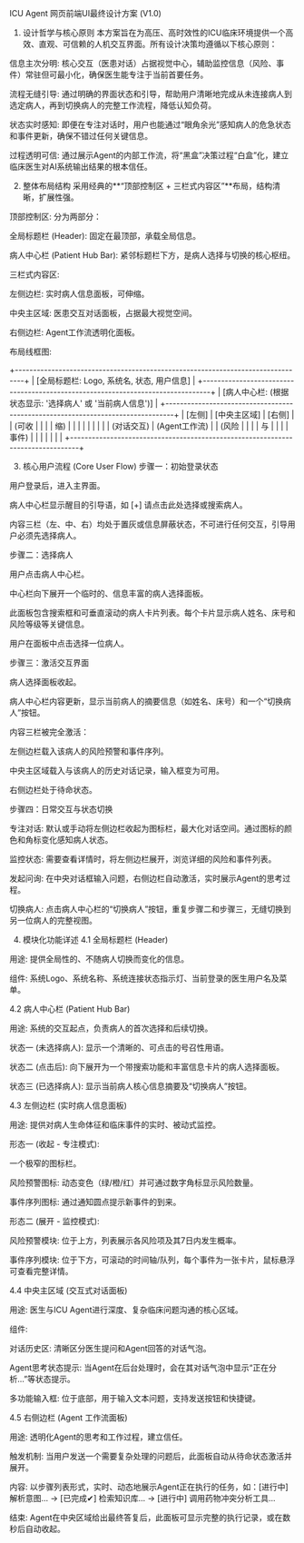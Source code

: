 ICU Agent 网页前端UI最终设计方案 (V1.0)
1. 设计哲学与核心原则
本方案旨在为高压、高时效性的ICU临床环境提供一个高效、直观、可信赖的人机交互界面。所有设计决策均遵循以下核心原则：

信息主次分明: 核心交互（医患对话）占据视觉中心，辅助监控信息（风险、事件）常驻但可最小化，确保医生能专注于当前首要任务。

流程无缝引导: 通过明确的界面状态和引导，帮助用户清晰地完成从未连接病人到选定病人，再到切换病人的完整工作流程，降低认知负荷。

状态实时感知: 即便在专注对话时，用户也能通过“眼角余光”感知病人的危急状态和事件更新，确保不错过任何关键信息。

过程透明可信: 通过展示Agent的内部工作流，将“黑盒”决策过程“白盒”化，建立临床医生对AI系统输出结果的根本信任。

2. 整体布局结构
采用经典的**“顶部控制区 + 三栏式内容区”**布局，结构清晰，扩展性强。

顶部控制区: 分为两部分：

全局标题栏 (Header): 固定在最顶部，承载全局信息。

病人中心栏 (Patient Hub Bar): 紧邻标题栏下方，是病人选择与切换的核心枢纽。

三栏式内容区:

左侧边栏: 实时病人信息面板，可伸缩。

中央主区域: 医患交互对话面板，占据最大视觉空间。

右侧边栏: Agent工作流透明化面板。

布局线框图:

+--------------------------------------------------------------------------------+
| [全局标题栏: Logo, 系统名, 状态, 用户信息]                                       |
+--------------------------------------------------------------------------------+
| [病人中心栏: (根据状态显示: '选择病人' 或 '当前病人信息')]                          |
+--------------------------------------------------------------------------------+
| [左侧] | [中央主区域]                                    | [右侧]               |
| (可收 |                                                 |                      |
|  缩)  |                                                 |                      |
|      |                                                 |                      |
|      |                  (对话交互)                       |     (Agent工作流)    |
| (风险 |                                                 |                      |
|  与   |                                                 |                      |
| 事件) |                                                 |                      |
|      |                                                 |                      |
+--------------------------------------------------------------------------------+

3. 核心用户流程 (Core User Flow)
步骤一：初始登录状态

用户登录后，进入主界面。

病人中心栏显示醒目的引导语，如 [+] 请点击此处选择或搜索病人。

内容三栏（左、中、右）均处于置灰或信息屏蔽状态，不可进行任何交互，引导用户必须先选择病人。

步骤二：选择病人

用户点击病人中心栏。

中心栏向下展开一个临时的、信息丰富的病人选择面板。

此面板包含搜索框和可垂直滚动的病人卡片列表。每个卡片显示病人姓名、床号和风险等级等关键信息。

用户在面板中点击选择一位病人。

步骤三：激活交互界面

病人选择面板收起。

病人中心栏内容更新，显示当前病人的摘要信息（如姓名、床号）和一个“切换病人”按钮。

内容三栏被完全激活：

左侧边栏载入该病人的风险预警和事件序列。

中央主区域载入与该病人的历史对话记录，输入框变为可用。

右侧边栏处于待命状态。

步骤四：日常交互与状态切换

专注对话: 默认或手动将左侧边栏收起为图标栏，最大化对话空间。通过图标的颜色和角标变化感知病人状态。

监控状态: 需要查看详情时，将左侧边栏展开，浏览详细的风险和事件列表。

发起问询: 在中央对话框输入问题，右侧边栏自动激活，实时展示Agent的思考过程。

切换病人: 点击病人中心栏的“切换病人”按钮，重复步骤二和步骤三，无缝切换到另一位病人的完整视图。

4. 模块化功能详述
4.1 全局标题栏 (Header)

用途: 提供全局性的、不随病人切换而变化的信息。

组件: 系统Logo、系统名称、系统连接状态指示灯、当前登录的医生用户名及菜单。

4.2 病人中心栏 (Patient Hub Bar)

用途: 系统的交互起点，负责病人的首次选择和后续切换。

状态一 (未选择病人): 显示一个清晰的、可点击的号召性用语。

状态二 (点击后): 向下展开为一个带搜索功能和丰富信息卡片的病人选择面板。

状态三 (已选择病人): 显示当前病人核心信息摘要及“切换病人”按钮。

4.3 左侧边栏 (实时病人信息面板)

用途: 提供对病人生命体征和临床事件的实时、被动式监控。

形态一 (收起 - 专注模式):

一个极窄的图标栏。

风险预警图标: 动态变色（绿/橙/红）并可通过数字角标显示风险数量。

事件序列图标: 通过通知圆点提示新事件的到来。

形态二 (展开 - 监控模式):

风险预警模块: 位于上方，列表展示各风险项及其7日内发生概率。

事件序列模块: 位于下方，可滚动的时间轴/队列，每个事件为一张卡片，鼠标悬浮可查看完整详情。

4.4 中央主区域 (交互式对话面板)

用途: 医生与ICU Agent进行深度、复杂临床问题沟通的核心区域。

组件:

对话历史区: 清晰区分医生提问和Agent回答的对话气泡。

Agent思考状态提示: 当Agent在后台处理时，会在其对话气泡中显示“正在分析...”等状态提示。

多功能输入框: 位于底部，用于输入文本问题，支持发送按钮和快捷键。

4.5 右侧边栏 (Agent 工作流面板)

用途: 透明化Agent的思考和工作过程，建立信任。

触发机制: 当用户发送一个需要复杂处理的问题后，此面板自动从待命状态激活并展开。

内容: 以步骤列表形式，实时、动态地展示Agent正在执行的任务，如：[进行中] 解析意图... -> [已完成✔] 检索知识库... -> [进行中] 调用药物冲突分析工具...

结束: Agent在中央区域给出最终答复后，此面板可显示完整的执行记录，或在数秒后自动收起。